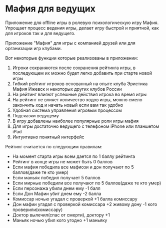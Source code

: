 # Мафия для ведущих

Приложение для offline игры в ролевую психологическую игру Мафия. Упрощает процесс ведения игры, делает игру быстрой и приятной, как для игроков так и для ведущего.

Приложение "Мафия" для игры с компанией друзей или для организации игр клубами.  

Вот некоторые функции которые реализованы в приложении:

1) Игроки сохраняются после сохранения рейтинга игры, в последующем их можно будет легко добавить при старте новой игры
2) Гибкий рейтинг игроков основанный на опыте клуба Эристика Мафия Ижевск и некоторых других клубов России
3) На рейтинг влияют успешные действия игрока во время игры 
4) На рейтинг не влияет количество ходов игры, можно смело закончить ход и начать новый если вам так удобно
5) Удобная система управления игровым процессом
6) Подсказки ведущему
7) В игру добавлены наиболее популярные роли игры мафия
8) Для игры достаточно ведущего с телефоном iPhone или планшетом iPad
9) Интуитивно понятный интерфейс

Рейтинг считается по следующим правилам:

- На момент старта игры всем дается по 1 баллу рейтинга
- Рейтинг в конце игры не может быть 0 баллов
- Если мафия победила все мафиози и дон получают по 5 баллов(даже те кто умер)
- Если маньяк победил получает 5 баллов
- Если мирные победили все получают по 5 баллов(даже те кто умер)
- Если персонажа убили днем ему -1 балл
- Если Дон Мафии убит днем ему -2 балла
- Комиссар ночью угадал с проверкой +1 балла комиссару
- Дон мафии угадал с проверкой комиссара +2 живому дону -1 кого проверили(комиссару)
- Доктор вылечил(спас от смерти), доктору +1
- Маньяк ночью убил кого угодно +1 маньяку
